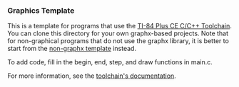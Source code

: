 ### Graphics Template

This is a template for programs that use the [TI-84 Plus CE C/C++ Toolchain](https://github.com/CE-Programming/toolchain).
You can clone this directory for your own graphx-based projects.
Note that for non-graphical programs that do not use the graphx library, it is better to start from the
[non-graphx template](https://github.com/CE-Programming/template) instead.

To add code, fill in the begin, end, step, and draw functions in main.c.

For more information, see the [toolchain's documentation](https://ce-programming.github.io/toolchain/index.html).
